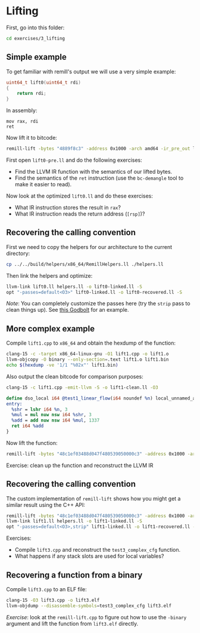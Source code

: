 # Lifting

First, go into this folder:

```sh
cd exercises/3_lifting
```

## Simple example

To get familiar with remill's output we will use a very simple example:

```c
uint64_t lift0(uint64_t rdi)
{
    return rdi;
}
```

In assembly:

```x86
mov rax, rdi
ret
```

Now lift it to bitcode:

```sh
remill-lift -bytes "4889f8c3" -address 0x1000 -arch amd64 -ir_pre_out lift0-pre.ll -ir_out lift0.ll
```

First open `lift0-pre.ll` and do the following exercises:
- Find the LLVM IR function with the semantics of our lifted bytes.
- Find the semantics of the `ret` instruction (use the `bc-demangle` tool to make it easier to read).

Now look at the optimized `lift0.ll` and do these exercises:
- What IR instruction stores the result in `rax`?
- What IR instruction reads the return address (`[rsp]`)?

## Recovering the calling convention

First we need to copy the helpers for our architecture to the current directory:

```sh
cp ../../build/helpers/x86_64/RemillHelpers.ll ./helpers.ll
```

Then link the helpers and optimize:

```sh
llvm-link lift0.ll helpers.ll -o lift0-linked.ll -S
opt "-passes=default<O3>" lift0-linked.ll -o lift0-recovered.ll -S
```

_Note_: You can completely customize the passes here (try the `strip` pass to clean things up). See [this Godbolt](https://godbolt.org/z/q9hPPehz3) for an example.

## More complex example

Compile `lift1.cpp` to `x86_64` and obtain the hexdump of the function:

```sh
clang-15 -c -target x86_64-linux-gnu -O1 lift1.cpp -o lift1.o
llvm-objcopy -O binary --only-section=.text lift1.o lift1.bin
echo $(hexdump -ve '1/1 "%02x"' lift1.bin)
```

Also output the clean bitcode for comparison purposes:

```sh
clang-15 -c lift1.cpp -emit-llvm -S -o lift1-clean.ll -O3
```

```llvm
define dso_local i64 @test1_linear_flow(i64 noundef %n) local_unnamed_addr #0 {
entry:
  %shr = lshr i64 %n, 3
  %mul = mul nuw nsw i64 %shr, 3
  %add = add nuw nsw i64 %mul, 1337
  ret i64 %add
}
```

Now lift the function:

```sh
remill-lift -bytes "48c1ef03488d047f480539050000c3" -address 0x1000 -arch amd64 -ir_out lift1.ll
```

Exercise: clean up the function and reconstruct the LLVM IR

## Recovering the calling convention

The custom implementation of `remill-lift` shows how you might get a similar result using the C++ API:

```sh
remill-lift -bytes "48c1ef03488d047f480539050000c3" -address 0x1000 -arch amd64 -ir_out lift1.ll -call_inputs RDI -call_output RAX
llvm-link lift1.ll helpers.ll -o lift1-linked.ll -S
opt "-passes=default<O3>,strip" lift1-linked.ll -o lift1-recovered.ll -S
```

Exercises:
- Compile `lift3.cpp` and reconstruct the `test3_complex_cfg` function.
- What happens if any stack slots are used for local variables?

## Recovering a function from a binary

Compile `lift3.cpp` to an ELF file:

```sh
clang-15 -O3 lift3.cpp -o lift3.elf
llvm-objdump --disassemble-symbols=test3_complex_cfg lift3.elf
```

_Exercise_: look at the `remill-lift.cpp` to figure out how to use the `-binary` argument and lift the function from `lift3.elf` directly.

